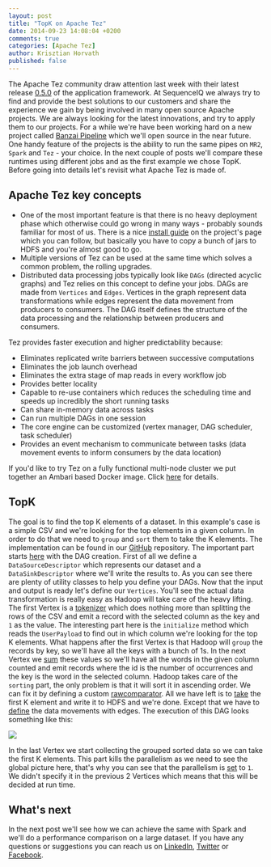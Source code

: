 ```yaml
---
layout: post
title: "TopK on Apache Tez"
date: 2014-09-23 14:08:04 +0200
comments: true
categories: [Apache Tez]
author: Krisztian Horvath
published: false
---
```

The Apache Tez community draw attention last week with their latest release [0.5.0](http://tez.apache.org/releases/0.5.0/release-notes.txt)
of the application framework. At SequenceIQ we always try to find and provide the best solutions to our customers and share the experience we gain by
being involved in many open source Apache projects. We are always looking for the latest innovations, and try to apply them to our projects.
For a while we're have been working hard on a new project called
[Banzai Pipeline](http://docs.banzai.apiary.io/) which we'll open source in the near future. One handy feature of the projects is the ability to run the same pipes on `MR2`, `Spark` and `Tez` - your choice.
In the next couple of posts we'll compare these runtimes using different jobs and as the first example we chose TopK. Before going into
details let's revisit what Apache Tez is made of.

## Apache Tez key concepts

* One of the most important feature is that there is no heavy deployment phase which otherwise could go wrong in many ways - probably sounds familiar
for most of us. There is a nice [install guide](http://tez.apache.org/install.html) on the project's page which you can follow, but basically
you have to copy a bunch of jars to HDFS and you're almost good to go.
* Multiple versions of Tez can be used at the same time which solves a common problem, the rolling upgrades.
* Distributed data processing jobs typically look like `DAGs` (directed acyclic graphs) and Tez relies on this concept to define your jobs.
DAGs are made from `Vertices` and `Edges`. Vertices in the graph represent data transformations while edges represent the data movement
from producers to consumers. The DAG itself defines the structure of the data processing and the relationship between producers and consumers.

Tez provides faster execution and higher predictability because:

* Eliminates replicated write barriers between successive computations
* Eliminates the job launch overhead
* Eliminates the extra stage of map reads in every workflow job
* Provides better locality
* Capable to re-use containers which reduces the scheduling time and speeds up incredibly the short running tasks
* Can share in-memory data across tasks
* Can run multiple DAGs in one session
* The core engine can be customized (vertex manager, DAG scheduler, task scheduler)
* Provides an event mechanism to communicate between tasks (data movement events to inform consumers by the data location)

If you'd like to try Tez on a fully functional multi-node cluster we put together an Ambari based Docker image. Click
[here](http://blog.sequenceiq.com/blog/2014/09/19/apache-tez-cluster/) for details.

<!-- more -->

## TopK

The goal is to find the top K elements of a dataset. In this example's case is a simple CSV and we're looking for the top elements in a given column.
In order to do that we need to `group` and `sort` them to take the K elements. The implementation can be found in our
[GitHub](https://github.com/sequenceiq/sequenceiq-samples) repository. The important part starts
[here](https://github.com/sequenceiq/sequenceiq-samples/blob/master/tez-topk/src/main/java/com/sequenceiq/tez/topk/TopK.java#L109) with the
DAG creation. First of all we define a `DataSourceDescriptor` which represents our dataset and a `DataSinkDescriptor` where we'll
write the results to. As you can see there are plenty of utility classes to help you define your DAGs. Now that the input and output is
ready let's define our `Vertices`. You'll see the actual data transformation is really easy as Hadoop will take care of the heavy
lifting. The first Vertex is a
[tokenizer](https://github.com/sequenceiq/sequenceiq-samples/blob/master/tez-topk/src/main/java/com/sequenceiq/tez/topk/TopK.java#L160)
which does nothing more than splitting the rows of the CSV and emit a record with the selected column as the key and `1` as the value.
The interesting part here is the `initialize` method which reads the `UserPayload` to find out in which column we're looking for
the top K elements. What happens after the first Vertex is that Hadoop will `group` the records by key, so we'll have all the keys
with a bunch of 1s. In the next Vertex we
[sum](https://github.com/sequenceiq/sequenceiq-samples/blob/master/tez-topk/src/main/java/com/sequenceiq/tez/topk/TopK.java#L192)
these values so we'll have all the words in the given column counted and emit records where the id is the number of occurrences and the key
is the word in the selected column. Hadoop takes care of the `sorting` part, the only problem is that it will sort it in ascending order.
We can fix it by defining a custom [rawcomparator](https://github.com/sequenceiq/sequenceiq-samples/blob/master/tez-topk/src/main/java/com/sequenceiq/tez/topk/TopK.java#L254).
All we have left is to [take](https://github.com/sequenceiq/sequenceiq-samples/blob/master/tez-topk/src/main/java/com/sequenceiq/tez/topk/TopK.java#L213)
the first K element and write it to HDFS and we're done. Except that we have to
[define](https://github.com/sequenceiq/sequenceiq-samples/blob/master/tez-topk/src/main/java/com/sequenceiq/tez/topk/TopK.java#L141)
the data movements with edges. The execution of this DAG looks something like this:

![](http://yuml.me/b6bf74a3)

In the last Vertex we start collecting the grouped sorted data so we can take the first K elements. This part kills the parallelism as
we need to see the global picture here, that's why you can see that the parallelism is
[set](https://github.com/sequenceiq/sequenceiq-samples/blob/master/tez-topk/src/main/java/com/sequenceiq/tez/topk/TopK.java#L129) to `1`.
We didn't specify it in the previous 2 Vertices which means that this will be decided at run time.

## What's next
In the next post we'll see how we can achieve the same with Spark and we'll do a performance comparison on a large dataset.
If you have any questions or suggestions you can reach us on [LinkedIn](https://www.linkedin.com/company/sequenceiq/), [Twitter](https://twitter.com/sequenceiq) or [Facebook](https://www.facebook.com/sequenceiq).
